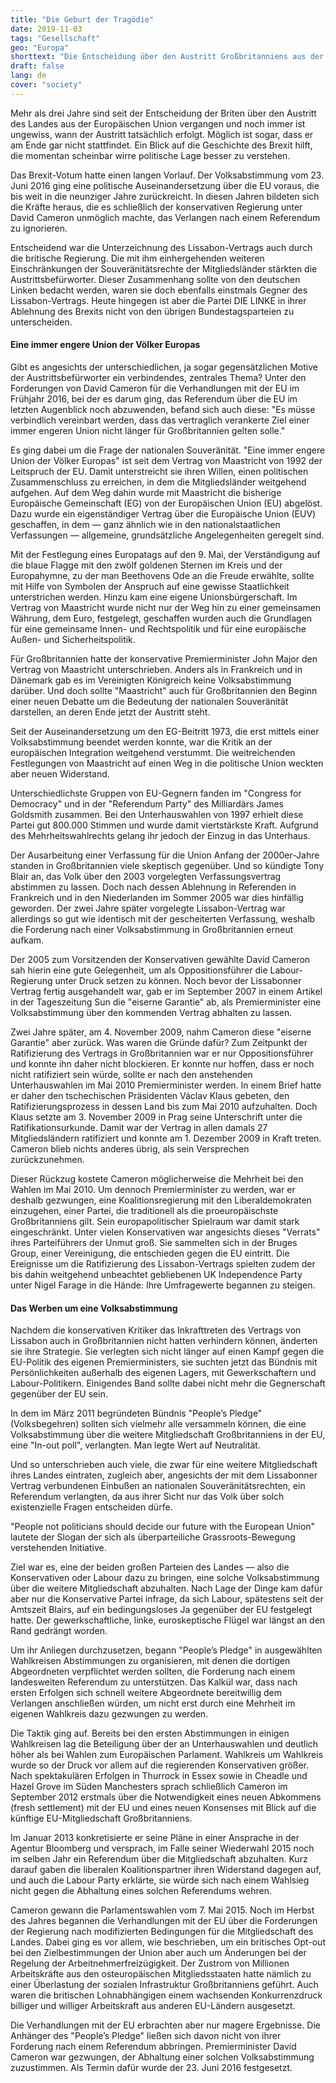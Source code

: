 ```yaml
---
title: "Die Geburt der Tragödie"
date: 2019-11-03
tags: "Gesellschaft"
geo: "Europa"
shorttext: "Die Entscheidung über den Austritt Großbritanniens aus der EU war das Ergebnis eines langen politischen Prozesses."
draft: false
lang: de
cover: "society"
---
```


Mehr als drei Jahre sind seit der Entscheidung der Briten über den Austritt des Landes aus der Europäischen Union vergangen und noch immer ist ungewiss, wann der Austritt tatsächlich erfolgt. Möglich ist sogar, dass er am Ende gar nicht stattfindet. Ein Blick auf die Geschichte des Brexit hilft, die momentan scheinbar wirre politische Lage besser zu verstehen.

Das Brexit-Votum hatte einen langen Vorlauf. Der Volksabstimmung vom 23. Juni 2016 ging eine politische Auseinandersetzung über die EU voraus, die bis weit in die neunziger Jahre zurückreicht. In diesen Jahren bildeten sich die Kräfte heraus, die es schließlich der konservativen Regierung unter David Cameron unmöglich machte, das Verlangen nach einem Referendum zu ignorieren.

Entscheidend war die Unterzeichnung des Lissabon-Vertrags auch durch die britische Regierung. Die mit ihm einhergehenden weiteren Einschränkungen der Souveränitätsrechte der Mitgliedsländer stärkten die Austrittsbefürworter. Dieser Zusammenhang sollte von den deutschen Linken bedacht werden, waren sie doch ebenfalls einstmals Gegner des Lissabon-Vertrags. Heute hingegen ist aber die Partei DIE LINKE in ihrer Ablehnung des Brexits nicht von den übrigen Bundestagsparteien zu unterscheiden.

#### Eine immer engere Union der Völker Europas

Gibt es angesichts der unterschiedlichen, ja sogar gegensätzlichen Motive der Austrittsbefürworter ein verbindendes, zentrales Thema? Unter den Forderungen von David Cameron für die Verhandlungen mit der EU im Frühjahr 2016, bei der es darum ging, das Referendum über die EU im letzten Augenblick noch abzuwenden, befand sich auch diese:
"Es müsse verbindlich vereinbart werden, dass das vertraglich verankerte Ziel einer immer engeren Union nicht länger für Großbritannien gelten solle."

Es ging dabei um die Frage der nationalen Souveränität. "Eine immer engere Union der Völker Europas" ist seit dem Vertrag von Maastricht von 1992 der Leitspruch der EU. Damit unterstreicht sie ihren Willen, einen politischen Zusammenschluss zu erreichen, in dem die Mitgliedsländer weitgehend aufgehen. Auf dem Weg dahin wurde mit Maastricht die bisherige Europäische Gemeinschaft (EG) von der Europäischen Union (EU) abgelöst. Dazu wurde ein eigenständiger Vertrag über die Europäische Union (EUV) geschaffen, in dem — ganz ähnlich wie in den nationalstaatlichen Verfassungen — allgemeine, grundsätzliche Angelegenheiten geregelt sind.

Mit der Festlegung eines Europatags auf den 9. Mai, der Verständigung auf die blaue Flagge mit den zwölf goldenen Sternen im Kreis und der Europahymne, zu der man Beethovens Ode an die Freude erwählte, sollte mit Hilfe von Symbolen der Anspruch auf eine gewisse Staatlichkeit unterstrichen werden. Hinzu kam eine eigene Unionsbürgerschaft. Im Vertrag von Maastricht wurde nicht nur der Weg hin zu einer gemeinsamen Währung, dem Euro, festgelegt, geschaffen wurden auch die Grundlagen für eine gemeinsame Innen- und Rechtspolitik und für eine europäische Außen- und Sicherheitspolitik.

Für Großbritannien hatte der konservative Premierminister John Major den Vertrag von Maastricht unterschrieben. Anders als in Frankreich und in Dänemark gab es im Vereinigten Königreich keine Volksabstimmung darüber. Und doch sollte "Maastricht" auch für Großbritannien den Beginn einer neuen Debatte um die Bedeutung der nationalen Souveränität darstellen, an deren Ende jetzt der Austritt steht.

Seit der Auseinandersetzung um den EG-Beitritt 1973, die erst mittels einer Volksabstimmung beendet werden konnte, war die Kritik an der europäischen Integration weitgehend verstummt. Die weitreichenden Festlegungen von Maastricht auf einen Weg in die politische Union weckten aber neuen Widerstand.

Unterschiedlichste Gruppen von EU-Gegnern fanden im "Congress for Democracy" und in der "Referendum Party" des Milliardärs James Goldsmith zusammen. Bei den Unterhauswahlen von 1997 erhielt diese Partei gut 800.000 Stimmen und wurde damit viertstärkste Kraft. Aufgrund des Mehrheitswahlrechts gelang ihr jedoch der Einzug in das Unterhaus.

Der Ausarbeitung einer Verfassung für die Union Anfang der 2000er-Jahre standen in Großbritannien viele skeptisch gegenüber. Und so kündigte Tony Blair an, das Volk über den 2003 vorgelegten Verfassungsvertrag abstimmen zu lassen. Doch nach dessen Ablehnung in Referenden in Frankreich und in den Niederlanden im Sommer 2005 war dies hinfällig geworden. Der zwei Jahre später vorgelegte Lissabon-Vertrag war allerdings so gut wie identisch mit der gescheiterten Verfassung, weshalb die Forderung nach einer Volksabstimmung in Großbritannien erneut aufkam.

Der 2005 zum Vorsitzenden der Konservativen gewählte David Cameron sah hierin eine gute Gelegenheit, um als Oppositionsführer die Labour-Regierung unter Druck setzen zu können. Noch bevor der Lissabonner Vertrag fertig ausgehandelt war, gab er im September 2007 in einem Artikel in der Tageszeitung Sun die "eiserne Garantie" ab, als Premierminister eine Volksabstimmung über den kommenden Vertrag abhalten zu lassen.

Zwei Jahre später, am 4. November 2009, nahm Cameron diese "eiserne Garantie" aber zurück. Was waren die Gründe dafür? Zum Zeitpunkt der Ratifizierung des Vertrags in Großbritannien war er nur Oppositionsführer und konnte ihn daher nicht blockieren. Er konnte nur hoffen, dass er noch nicht ratifiziert sein würde, sollte er nach den anstehenden Unterhauswahlen im Mai 2010 Premierminister werden. In einem Brief hatte er daher den tschechischen Präsidenten Václav Klaus gebeten, den Ratifizierungsprozess in dessen Land bis zum Mai 2010 aufzuhalten. Doch Klaus setzte am 3. November 2009 in Prag seine Unterschrift unter die Ratifikationsurkunde. Damit war der Vertrag in allen damals 27 Mitgliedsländern ratifiziert und konnte am 1. Dezember 2009 in Kraft treten. Cameron blieb nichts anderes übrig, als sein Versprechen zurückzunehmen.

Dieser Rückzug kostete Cameron möglicherweise die Mehrheit bei den Wahlen im Mai 2010. Um dennoch Premierminister zu werden, war er deshalb gezwungen, eine Koalitionsregierung mit den Liberaldemokraten einzugehen, einer Partei, die traditionell als die proeuropäischste Großbritanniens gilt. Sein europapolitischer Spielraum war damit stark eingeschränkt. Unter vielen Konservativen war angesichts dieses "Verrats" ihres Parteiführers der Unmut groß. Sie sammelten sich in der Bruges Group, einer Vereinigung, die entschieden gegen die EU eintritt. Die Ereignisse um die Ratifizierung des Lissabon-Vertrags spielten zudem der bis dahin weitgehend unbeachtet gebliebenen UK Independence Party unter Nigel Farage in die Hände: Ihre Umfragewerte begannen zu steigen.

#### Das Werben um eine Volksabstimmung

Nachdem die konservativen Kritiker das Inkrafttreten des Vertrags von Lissabon auch in Großbritannien nicht hatten verhindern können, änderten sie ihre Strategie. Sie verlegten sich nicht länger auf einen Kampf gegen die EU-Politik des eigenen Premierministers, sie suchten jetzt das Bündnis mit Persönlichkeiten außerhalb des eigenen Lagers, mit Gewerkschaftern und Labour-Politikern. Einigendes Band sollte dabei nicht mehr die Gegnerschaft gegenüber der EU sein.

In dem im März 2011 begründeten Bündnis "People’s Pledge" (Volksbegehren) sollten sich vielmehr alle versammeln können, die eine Volksabstimmung über die weitere Mitgliedschaft Großbritanniens in der EU, eine "In-out poll", verlangten. Man legte Wert auf Neutralität.

Und so unterschrieben auch viele, die zwar für eine weitere Mitgliedschaft ihres Landes eintraten, zugleich aber, angesichts der mit dem Lissabonner Vertrag verbundenen Einbußen an nationalen Souveränitätsrechten, ein Referendum verlangten, da aus ihrer Sicht nur das Volk über solch existenzielle Fragen entscheiden dürfe.

"People not politicians should decide our future with the European Union" lautete der Slogan der sich als überparteiliche Grassroots-Bewegung verstehenden Initiative.

Ziel war es, eine der beiden großen Parteien des Landes — also die Konservativen oder Labour dazu zu bringen, eine solche Volksabstimmung über die weitere Mitgliedschaft abzuhalten. Nach Lage der Dinge kam dafür aber nur die Konservative Partei infrage, da sich Labour, spätestens seit der Amtszeit Blairs, auf ein bedingungsloses Ja gegenüber der EU festgelegt hatte. Der gewerkschaftliche, linke, euroskeptische Flügel war längst an den Rand gedrängt worden.

Um ihr Anliegen durchzusetzen, begann "People’s Pledge" in ausgewählten Wahlkreisen Abstimmungen zu organisieren, mit denen die dortigen Abgeordneten verpflichtet werden sollten, die Forderung nach einem landesweiten Referendum zu unterstützen. Das Kalkül war, dass nach ersten Erfolgen sich schnell weitere Abgeordnete bereitwillig dem Verlangen anschließen würden, um nicht erst durch eine Mehrheit im eigenen Wahlkreis dazu gezwungen zu werden.

Die Taktik ging auf. Bereits bei den ersten Abstimmungen in einigen Wahlkreisen lag die Beteiligung über der an Unterhauswahlen und deutlich höher als bei Wahlen zum Europäischen Parlament. Wahlkreis um Wahlkreis wurde so der Druck vor allem auf die regierenden Konservativen größer. Nach spektakulären Erfolgen in Thurrock in Essex sowie in Cheadle und Hazel Grove im Süden Manchesters sprach schließlich Cameron im September 2012 erstmals über die Notwendigkeit eines neuen Abkommens (fresh settlement) mit der EU und eines neuen Konsenses mit Blick auf die künftige EU-Mitgliedschaft Großbritanniens.

Im Januar 2013 konkretisierte er seine Pläne in einer Ansprache in der Agentur Bloomberg und versprach, im Falle seiner Wiederwahl 2015 noch im selben Jahr ein Referendum über die Mitgliedschaft abzuhalten. Kurz darauf gaben die liberalen Koalitionspartner ihren Widerstand dagegen auf, und auch die Labour Party erklärte, sie würde sich nach einem Wahlsieg nicht gegen die Abhaltung eines solchen Referendums wehren.

Cameron gewann die Parlamentswahlen vom 7. Mai 2015. Noch im Herbst des Jahres begannen die Verhandlungen mit der EU über die Forderungen der Regierung nach modifizierten Bedingungen für die Mitgliedschaft des Landes. Dabei ging es vor allem, wie beschrieben, um ein britisches Opt-out bei den Zielbestimmungen der Union aber auch um Änderungen bei der Regelung der Arbeitnehmerfreizügigkeit. Der Zustrom von Millionen Arbeitskräfte aus den osteuropäischen Mitgliedsstaaten hatte nämlich zu einer Überlastung der sozialen Infrastruktur Großbritanniens geführt. Auch waren die britischen Lohnabhängigen einem wachsenden Konkurrenzdruck billiger und williger Arbeitskraft aus anderen EU-Ländern ausgesetzt.

Die Verhandlungen mit der EU erbrachten aber nur magere Ergebnisse. Die Anhänger des "People’s Pledge" ließen sich davon nicht von ihrer Forderung nach einem Referendum abbringen. Premierminister David Cameron war gezwungen, der Abhaltung einer solchen Volksabstimmung zuzustimmen. Als Termin dafür wurde der 23. Juni 2016 festgesetzt.
